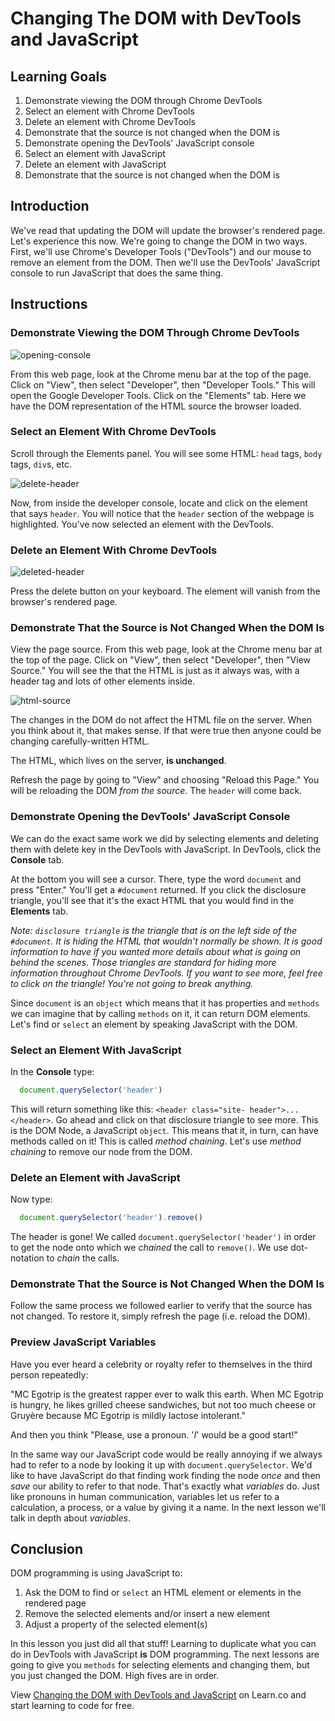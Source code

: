 # Changing The DOM with DevTools and JavaScript

## Learning Goals

1. Demonstrate viewing the DOM through Chrome DevTools
2. Select an element with Chrome DevTools
3. Delete an element with Chrome DevTools
4. Demonstrate that the source is not changed when the DOM is
5. Demonstrate opening the DevTools' JavaScript console
5. Select an element with JavaScript
6. Delete an element with JavaScript
7. Demonstrate that the source is not changed when the DOM is

## Introduction

We've read that updating the DOM will update the browser's rendered page. Let's
experience this now. We're going to change the DOM in two ways. First, we'll use
Chrome's Developer Tools ("DevTools") and our mouse to remove an element from
the DOM. Then we'll use the DevTools' JavaScript console to run JavaScript that
does the same thing.

## Instructions

### Demonstrate Viewing the DOM Through Chrome DevTools

![opening-console](https://s3.amazonaws.com/learn-verified/opening-console.gif)

From this web page, look at the Chrome menu bar at the top of the page. Click
on "View", then select "Developer", then "Developer Tools." This will open the
Google Developer Tools. Click on the "Elements" tab. Here we have the DOM
representation of the HTML source the browser loaded.

### Select an Element With Chrome DevTools

Scroll through the Elements panel. You will see some HTML: `head` tags, `body`
tags, `div`s, etc.

![delete-header](http://web-dev-readme-photos.s3.amazonaws.com/js/header-click.png)

Now, from inside the developer console, locate and click on the element that
says `header`. You will notice that the `header` section of the webpage is
highlighted. You've now selected an element with the DevTools.

### Delete an Element With Chrome DevTools

![deleted-header](http://web-dev-readme-photos.s3.amazonaws.com/js/deleted-header.png)

Press the delete button on your keyboard. The element will vanish from the
browser's rendered page.

### Demonstrate That the Source is Not Changed When the DOM Is

View the page source. From this web page, look at the Chrome menu bar at the top
of the page. Click on "View", then select "Developer", then "View Source." You
will see the that the HTML is just as it always was, with a header tag and lots
of other elements inside.

![html-source](https://s3.amazonaws.com/learn-verified/html-javascript-lesson.png)

The changes in the DOM do not affect the HTML file on the server. When you think
about it, that makes sense. If that were true then anyone could be changing
carefully-written HTML.

The HTML, which lives on the server, **is unchanged**.

Refresh the page by going to "View" and choosing "Reload this Page." You will be
reloading the DOM _from the source_. The `header` will come back.

### Demonstrate Opening the DevTools' JavaScript Console

We can do the exact same work we did by selecting elements and deleting them
with delete key in the DevTools with JavaScript. In DevTools, click the
**Console** tab.

At the bottom you will see a cursor. There, type the word `document` and press
"Enter." You'll get a `#document` returned. If you click the disclosure
triangle, you'll see that it's the exact HTML that you would find in the
**Elements** tab. 

_Note: `disclosure triangle` is the triangle that is on the left side of the
`#document`. It is hiding the HTML that wouldn't normally be shown. It is good
information to have if you wanted more details about what is going on behind
the scenes. Those triangles are standard for hiding more information throughout
Chrome DevTools. If you want to see more, feel free to click on the triangle!
You're not going to break anything._

Since `document` is an `object` which means that it has properties and `methods`
we can imagine that by calling `methods` on it, it can return DOM elements.
Let's find or `select` an element by speaking JavaScript with the DOM.

### Select an Element With JavaScript

In the **Console** type:

```javascript
  document.querySelector('header')
```

This will return something like this: `<header class="site-
header">...</header>`. Go ahead and click on that disclosure triangle to see
more. This is the DOM Node, a JavaScript `object`. This means that it, in turn,
can have methods called on it! This is called _method chaining_. Let's use
_method chaining_ to remove our node from the DOM.

### Delete an Element with JavaScript

Now type:

```javascript
  document.querySelector('header').remove()
```

The header is gone! We called `document.querySelector('header')` in order
to get the node onto which we _chained_ the call to `remove()`. We use
dot-notation to _chain_ the calls.

### Demonstrate That the Source is Not Changed When the DOM Is

Follow the same process we followed earlier to verify that the source has not
changed. To restore it, simply refresh the page (i.e. reload the DOM).

### Preview JavaScript Variables

Have you ever heard a celebrity or royalty refer to themselves in the third
person repeatedly:

"MC Egotrip is the greatest rapper ever to walk this earth. When
MC Egotrip is hungry, he likes grilled cheese sandwiches, but not too much
cheese or Gruy&egrave;re because MC Egotrip is mildly lactose intolerant."

And then you think "Please, use a pronoun. '_I_' would be a good start!"

In the same way our JavaScript code would be really annoying if we always
had to refer to a node by looking it up with `document.querySelector`. We'd
like to have JavaScript do that finding work finding the node _once_ and then
_save_ our ability to refer to that node. That's exactly what _variables_ do.
Just like pronouns in human communication, variables let us refer to
a calculation, a process, or a value by giving it a name. In the next lesson
we'll talk in depth about _variables_.

## Conclusion

DOM programming is using JavaScript to:

1. Ask the DOM to find or `select` an HTML element or elements in the rendered page
2. Remove the selected elements and/or insert a new element
3. Adjust a property of the selected element(s)

In this lesson you just did all that stuff! Learning to duplicate what you can
do in DevTools with JavaScript **is** DOM programming. The next lessons are
going to give you `methods` for selecting elements and changing them, but you
just changed the DOM. High fives are in order.

<p class='util--hide'>View <a href='https://learn.co/lessons/fewpjs-changing-the-dom-with-dev-tools-and-javascript'>Changing the DOM with DevTools and JavaScript</a> on Learn.co and start learning to code for free.</p>
